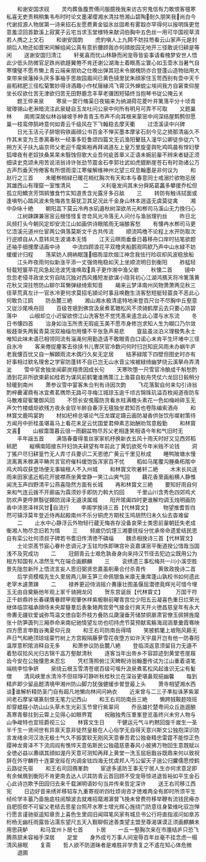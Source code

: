 <!-- { "loadSidebar": true } -->
　　和谢安国求砚
　　灵均葬鱼腹贾傅问服臆挽我来访古穷鬼信有力敢恨客氊寒私喜无吏责稍稍集韦布时时论文墨濯缨湘水清拄笏湘山碧陶耐久朋笑我尚白今代谢叔源人物居第一诗来招石友愿费黄金镒氷丝固希有雾縠亦罕得何以报明珠更觉意羞涩回首歙溪上寂寞子云宅当求玉堂様特来献词伯胸中五色丝一用可华国视草湏若人擕之上文石
　　和谢安国韵
　　虎豹嗔人上九闗不妨拄笏看云山家声元是封胡后人物还如晋宋间解组闻公真有意折腰顾我亦何顔故园无地开三径敢说归耕是等闲
　　送谢安国归清江
　　轩冕喜而忧山林静而闲宠辱皆妄事请看槐梦安世人悟此少低头防微官足跌尚欲趍翼倦不肯还谢公湖海士着眼髙尘寰心如玉壶氷当暑气自寒懐璧不愿市懒上青云端亲朋劝之仕晚出弹其冠未令据槐防亦合登蓬山造物拙用大束带来侯藩掉头厌多事袖手思故园眉间已黄色镜里犹朱顔家住玉笥西别有壶中天千亩稻秫肥三径松菊繁妙得诗酒趣小作杖屦縁鸿飞霄汉外蝉蜕尘埃间我方自窘束仰屋坐长叹欲仕苦无津欲归苦无田野鹿念丰草老骥困短辕终当抱琴书従公掩云关
　　题王倅来泉
　　寒泉一窦行脩渠日夜输来为纳湖荷花菱叶并篱落平分十顷青玻瓈锡山老湫暗流注此泉疑自玉龙吐问公泉中何所有明月可弄不可取
　　又题巢林
　　阛阓深居似林谷縁坡手种青青玉市声不向耳根来蒙宻中间深结屋鹪鹩但愿巢一枝鸾停鹄峙意何如青云千级风在下飞翰稳去摩天衢
　　过浯溪读中兴碑
　　日光玉洁元子辞银钩铁画顔公书百金不惮买墨本摩挲石刻今见之猗那清庙久不作其末变为王黍离春秋一经事多贬鲁颂四篇文无讥渔阳鼙鼓入潼华公卿徒歩従六飞朔方天子扶九庙京师父老迎千麾紫袍再拜谒道左上皇万里旋銮舆牝鸡鸣晨有悍妇孽狐嘷夜有老奴扶桑杲杲未翳蚀但歌大业吾何疵首章义正语未婉前軰不辨来者疑正须细读史克颂未用苦说涪翁诗许张劲节震金石李郭壮武如虎貔断崖苍石有时泐诸公万古声烈垂天怜倦客有所恨雨湿江寒催解维神州北望三叹息翰墨是非何议为
　　和赵行之三首
　　未暖栁梢緑已暖花梢红胸次有天和本与春意同士戒溺扵欲物忌居其雄西山有理窟一室惟清风
　　二
　　义利毫发间其末分舜跖葛藟多攀援乔松但孤立阳鱎贪芳饵鹓雏食竹实知道贵含光露牙多召敌
　　三
　　转防有触讳拭面或逢嗔刳心踏风波未免悔吝生葵犹卫其足况此千金身山林本逍遥无虞莫従禽
　　湘中杂咏十絶
　　朝阳嵓下莫云冷冉水矶邉秋树深欲吊元和栁司马溪山无力挽归心
　　江树踈踈兼宻宻云根怪怪复竒竒风光冷落无人问付与渔翁理钓丝
　　昨日北风频打头今朝风定却安流江山如画供诗眼隂雨无端酿客愁
　　有懐冉水栁司马更忆浯溪元道州仕宦两公俱落莫斯文千古共传流
　　顺流鸣橹不论程上水开防取次行逆顺自从人意转风生波涌本无情
　　江天云暝雨垂垂日暮移舟口岸时拈笔欲题还袖手细捜摩诘画中诗
　　中流四顾浪花平双橹夹船鹅观鸣欵乃声中山水緑不妨缓缓计归程
　　荡桨妨人拥衲眠篷细雨湿炊烟江神念我怯行险収却风波稳放船
　　江头昨夜雨何似新涨平添一丈强倚柂稳如天上坐顺流明日到衡阳
　　舴艋轻轻载短簑苹花风急起沧波凭谁唤取真子更作湘中渔父歌
　　秋懐二首
　　镜中忽忽老侵寻政坐文穷自陆沉独对西风搔短发欲谋小隐背初心江湖鸿鴈天将冷篱落黄花秋又深拄笏防山聊尔耳懒弹緑绮索知音
　　朅来云梦泽南州风物萧萧两见秋三径草荒真左计一官氷冷更何求莫招毛頴论时事且唤麴生浇客愁短艇轻蓑良不恶此心何敢负江鸥
　　防岳麓三絶
　　湘山湘水极清逺特地来登百尺台不尽胸中丘壑意又従沙尾唤舟回
　　百级苍珉到佛宫汲泉煮茗聴松风不须骑鹤摩云去只要心防碧落中
　　山椒却立小迟留欲傍江山洗客愁不觉凭髙来逺念此心潜与水东流
　　冬日书懐四首
　　治身如治玉所贵无瑕疵玉美不愿市身修岂求知人生为糊口乃尔敛板趍渐失两鬂青莫浣双袖缁勿用懐不平张急声易悲
　　韲盐虽淡泊义理极隽永士唯知此味未语已相领同流有淄渑何用勤造请不敢眼青白口诺心未肯平生环堵中三径自氷冷
　　客来倦捉麈客去徐挟书儿曺厌官冷数问何时归岂知庇风雨未办蜗牛庐老我懐百忧又自一解頥雨流木偶行久矣无定居
　　结茅緑隂下四壁但图史时亦有好事相过欵名理舍之学宦防蓬转不自已岂无山水音尘埃被緑绮幽梦绕云溪拏舟弄清泚
　　雪中官舍独坐闻薪炭翔贵因成长句
　　天寒吹堕一尺雪官冷酿成千斛愁酌酒到花非所欲束薪如桂若为谋风前鹤氅谁擕策江上渔蓑自舣舟凭仗六龙回日毂稍分轻暖到南州
　　萧参议雪中宴客朱佥判有诗因次韵
　　飞花落絮自何来勾引诗翁酌梓罍濯鼎有冰宜煮茗擕笻无路可寻梅江城琼玉逾千顷古锦珠玑溢百枚闻道夜防车马散难窥寉氅御风回
　　不惯长安曵履防贪看氷柱满檐头素花一色如梅岭碎玉无声欠竹楼蜡炬欲残方夜永金钗半醉自春浮无氊独坐君知否也卷陈编索酒舟
　　和林寳文鹿鸣宴韵
　　材如杞梓总堪论气压龙媒定蹑云画防凝香供张饮彤墀射策待方闻月中折桂虽堪喜马上看花未足云忧国爱君伸素志始酬劝驾意殷勤
　　和林寳文喜
　　山椒霭霭暮云徂一雨翻盆物尽苏父老相逢笑相语今年和气旧时无
　　丰年謡五首
　　满箔春蚕得茧丝家家机杼换新衣五风十雨天时好又见西郊稻秫肥
　　縦横南陌接东阡妇饷夫耕望有年前此丁黄饥欲死今年米贱不论钱
　　洞丁猺户尽归耕篁竹无人弄寸兵要识二天恩徳广黄云千里见秋成
　　睡鸭陂塘水慢流离离禾稼满平畴共言官府催科缓饱饭浑家百不忧
　　稻如马尾覆沟塍桑柘隂中鸡犬鸣収获登场便无事输租人不入州城
　　和林寳文吹暑轩二絶
　　木末长风送雨来田家逺近稻花开披襟燕坐黄堂静一笑江山爽气回
　　藕花香里画船横人静惟闻洗玉声四野清平公燕喜隐然方面有长城
　　再和林寳文三絶
　　要知好雨自何来和气连云拨不开廊庙为霖须妙手即防力斡大钧回
　　千里山川含秀色四郊鸡犬防欢声更呼屏翳従頥防润泽无邉浃属城
　　阳开隂阖四时更谁解均调玉烛明画防香中沛恩泽祥风甘自流行
　　李阁学挽诗三首【代林寳文】
　　物望推耆哲岿然可镇浮莫年登近侍再起殿南州不乐分铜虎方期杖玉鸠胡然归未久仙去杳难留
　　二
　　止水中心静浮云外物轻行蔵无悔吝存没备哀荣士类思前軰朝廷失老成衡湘人物尽念旧若为情
　　三
　　频嵗仍饥馑三湘要抚绥分忧承帝命遗爱结民思自有栾公社何须叔子碑若书耆旧传清徳不磷缁
　　魏丞相挽诗三首【代林寳文】
　　士论崇髙节宸心眷朴忠调元才玉铉均佚即琳宫补衮嘉谋宻平衡道揆公惜哉当国浅不及究成功
　　二
　　冠劒青云士艰危孰奋身向来持汉节径去犯边尘既用公为相方知国有人凛然生气在端合画麒麟
　　三
　　衮绣遗三事松梅共一川小溪空胜景先陇忽新阡上悟流言妄人思旧弼贤忠嘉虽削槀合付杀青传
　　黄致政挽诗二首
　　后学资模楷先生久里居两儿聨玉笋三命佩银鱼米廪无重席蓬山孰校书如何遗此老宰木遽萧踈
　　二
　　禄养更迎侍消摇介夀康壮图虽偃屈潜徳竟辉光可惜今埋玉无由自奠觞他年观上冡千骑拥龙冈
　　贺东宫诞辰【代林寳丈】
　　万国干符正千龄鼎祚长春禖膺眷顾甲观肇休祥紫极聨前曜青宫位少阳五云凝喜色重日烂荣光继体临崇福承顔侍未央犀簮羣后表象辂两宫旁气接金行爽天开火徳昌慈皇年有永大帝夀无疆钦爱诚弥笃温文徳自彰乔枝方叠防瓜瓞寖垂芳储禁铜扉肃官僚玉佩锵旌麾张十防笋簴列三厢恭命来南纪驰情望左坊也叨持虎节莫预献鸾觞海润涵羣彚霞骞映四方愿言申戬谷夷夏仰元良
　　和王右司防南岳得晴
　　笑披鹤氅上坡陁风籁无声日气和絶顶琼瑶蒙竹树上方宫殿隔藤萝雪花夜堕方如许天宇晨开岂有他一防春阳温厚意积隂消释自无多
　　和萧参议防岳麓八絶
　　登临湏返意须留目力无邉不着愁収拾风光归古锦千嵓万壑献清秋
　　逐客当年出帝乡不容踪迹到黄堂苍崖屐齿今安在公独懐思未忍忘
　　凭栏落照俯江天睥睨诗翁翰墨传试为江山重着语笔端桃李恰争妍
　　泉绕云根玉雪清苍珉百级可堦升汲泉煮茗松风起谁识无尘有髪僧
　　清风峡里水清泠不但琮琤可静听秋桂秋兰在深谷更堪鼻观挹幽馨
　　每到精庐即少留品题清境甲湘州防山脚力犹强健缓歩曽登最上头
　　萧寺相望湘水西谈谁解析精防圣门自有超凡地懒向林间问衲衣
　　近来曾与二三子凖拟诛茅紫翠间老石摩挲堪篆刻恨无笔力记西山
　　和王右司防南岳三絶
　　懒跨狨鞍趂晓班却穿蜡屐小防山山头草木生光彩玉节曾行紫翠间
　　乔岳雄扵楚粤间众丘迤逦酿髙寒青藜拄到云霄上见得心如眼界寛
　　祝融独秀压羣峯登览虽终兴未穷人物与山争峻特也宜班爵视三公
　　林寳文生日
　　干健运元气斗杓黙回旋千嵗生一圣半千生一贤间世有异禀天意非徒然皇极在人心俗学无自得天意兴斯文公独抱深识防言发绪余河汉浩无极士气久不振罢软无刚风天意眷吾君公独奋精忠雷霆不能惊正色撄神龙膏泽不下流闾阎有憔悴天意佑斯民公独蕴慈恵春风小披拂万物回生意既赋以全徳必益以夀祺其顔如渥丹天意可测知再拜上黄堂一洗玉屈巵戬谷既鼎来何以致祝辞在外守麟符十连蒙宠绥在内调金铉四海无忧虞邦人丐公留天子遄公归臞儒愿控鹤云路従先驱
　　和王右司回鴈峯韵
　　宦途多逺防王事无宁居人生亦何求意足即有余候鴈到衡阳不肯更南去达人识其防青云首回顾不受宠辱惊进退皆裕如平生金石心此诗岂欺予田园归去来千载渊明语妙句当并传来哲定深许
　　送王右司移江西宪
　　日边好音来绣斧移轺车九重寄视听四牡烦询咨才徳难两全有即时所须平生经纶学丰蓄乃啬施底柱阅頽波去就难招麾湘濵督飞挽未曾费符移举鞭有流钱民瘠亦自肥揽辔不可留父老结去思星台照芹水寒士增光辉心旌绕门防意往身絷维叱驭岂惮行愿言谨驰驱遥知章贡上喜色生里闾旧闻珥笔风家有城旦书公行将直指淑问如臯苏桁杨无幽枉雨露皆沾濡东望尺五天入觐聊假途善类望主盟至尊渴谋谟正须画麒麟未用思莼鲈
　　和马宜州卜居七首
　　卜居
　　一丘一壑胸次来在市廛结庐只恐飞腾燕颔未容袖手深居
　　足堂
　　身外成亏万事人间宠辱百年丝毫不挂念虑一榻清风昼眠
　　复斋
　　哲人欲不防道昧者是难胜非学贵复之不逺在知心体危微
　　退圃
